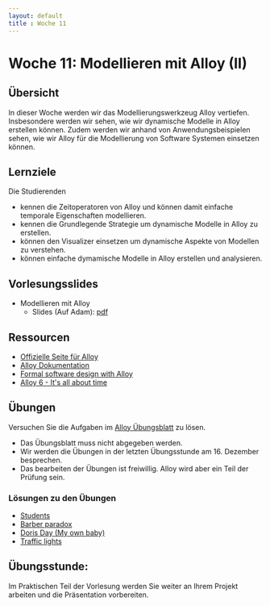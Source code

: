 ```yaml
---
layout: default
title : Woche 11
---
```


# Woche 11: Modellieren mit Alloy (II)

## Übersicht

In dieser Woche werden wir das Modellierungswerkzeug Alloy vertiefen. Insbesondere werden wir 
sehen, wie wir dynamische Modelle in Alloy erstellen können. Zudem werden wir anhand von 
Anwendungsbeispielen sehen, wie wir Alloy für die Modellierung von Software Systemen einsetzen können.

## Lernziele 

Die Studierenden

- kennen die Zeitoperatoren von Alloy und können damit einfache temporale Eigenschaften modellieren.
- kennen die Grundlegende Strategie um dynamische Modelle in Alloy zu erstellen.
- können den Visualizer einsetzen um dynamische Aspekte von Modellen zu verstehen.
- können einfache dymamische Modelle in Alloy erstellen und analysieren.



## Vorlesungsslides


* Modellieren mit Alloy
    * Slides (Auf Adam): [pdf](https://adam.unibas.ch/goto_adam_file_1932030_download.html) 

## Ressourcen

- [Offizielle Seite für Alloy](http://alloytools.org/)
- [Alloy Dokumentation](https://alloy.readthedocs.io/en/latest/)
- [Formal software design with Alloy](https://haslab.github.io/formal-software-design/index.html)
- [Alloy 6 - It's all about time](https://www.hillelwayne.com/post/alloy6/)

## Übungen

Versuchen Sie die Aufgaben im [Alloy Übungsblatt](../exercises/alloy) zu lösen. 

- Das Übungsblatt muss nicht abgegeben werden. 
- Wir werden die Übungen in der letzten Übungsstunde am 16. Dezember besprechen.
- Das bearbeiten der Übungen ist freiwillig. Alloy wird aber ein Teil der Prüfung sein.


### Lösungen zu den Übungen

- [Students](./alloy-solutions/students.als)
- [Barber paradox](./alloy-solutions/barber.als)
- [Doris Day (My own baby)](./alloy-solutions/baby.als)
- [Traffic lights](./alloy-solutions/traffic.als)


## Übungsstunde:

Im Praktischen Teil der Vorlesung werden Sie weiter an Ihrem Projekt arbeiten und die Präsentation vorbereiten.	